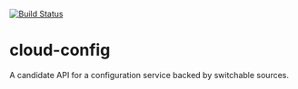 [![Build Status](
https://circleci.com/gh/AdaptiveConsulting/JPMC-Cloud.png?circle-token=:circle-token)](https://circleci.com/gh/AdaptiveConsulting/JPMC-Cloud.png?circle-token=:circle-token)

cloud-config
============

A candidate API for a configuration service backed by switchable sources.

